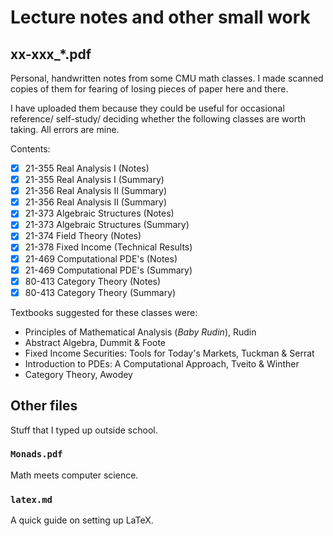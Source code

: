 # Lecture notes and other small work

## xx-xxx_*.pdf

Personal, handwritten notes from some CMU math classes. I made scanned copies of them for fearing of losing pieces of
paper here and there.

I have uploaded them because they could be useful for occasional reference/ self-study/ deciding whether the following
classes are worth taking. All errors are mine.

Contents:

- [x] 21-355 Real Analysis I (Notes)
- [x] 21-355 Real Analysis I (Summary)
- [x] 21-356 Real Analysis II (Summary)
- [x] 21-356 Real Analysis II (Summary)
- [x] 21-373 Algebraic Structures (Notes)
- [x] 21-373 Algebraic Structures (Summary)
- [x] 21-374 Field Theory (Notes)
- [x] 21-378 Fixed Income (Technical Results)
- [x] 21-469 Computational PDE's (Notes)
- [x] 21-469 Computational PDE's (Summary)
- [x] 80-413 Category Theory (Notes)
- [x] 80-413 Category Theory (Summary)

Textbooks suggested for these classes were:

- Principles of Mathematical Analysis (*Baby Rudin*), Rudin
- Abstract Algebra, Dummit & Foote
- Fixed Income Securities: Tools for Today's Markets, Tuckman & Serrat
- Introduction to PDEs: A Computational Approach, Tveito & Winther
- Category Theory, Awodey

## Other files

Stuff that I typed up outside school.

### ``Monads.pdf``

Math meets computer science.

### ``latex.md``

A quick guide on setting up LaTeX.
